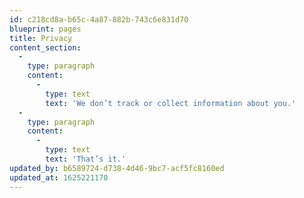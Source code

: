 ```yaml
---
id: c218cd8a-b65c-4a87-882b-743c6e831d70
blueprint: pages
title: Privacy
content_section:
  -
    type: paragraph
    content:
      -
        type: text
        text: 'We don’t track or collect information about you.'
  -
    type: paragraph
    content:
      -
        type: text
        text: 'That’s it.'
updated_by: b6589724-d738-4d46-9bc7-acf5fc8160ed
updated_at: 1625221170
---
```

